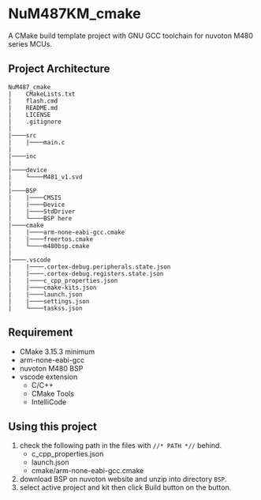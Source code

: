 # NuM487KM_cmake
A  CMake build template project with GNU GCC toolchain for nuvoton M480 series MCUs.
## Project Architecture
```
NuM487_cmake
|    CMakeLists.txt
|    flash.cmd
|    README.md
|    LICENSE
|    .gitignore
|
|────src
|    |────main.c
|
|────inc   
|
|────device
|    └────M481_v1.svd
|
|────BSP
|    |────CMSIS
|    |────Device
|    |────StdDriver
|    └────BSP here
|────cmake
|    |────arm-none-eabi-gcc.cmake
|    |────freertos.cmake
|    └────m480bsp.cmake
|
|────.vscode
|    |────.cortex-debug.peripherals.state.json
|    |────.cortex-debug.registers.state.json
|    |────c_cpp_properties.json
|    |────cmake-kits.json
|    |────launch.json
|    |────settings.json
|    └────taskss.json
```
## Requirement
* CMake 3.15.3 minimum
* arm-none-eabi-gcc
* nuvoton M480 BSP
* vscode extension
  * C/C++
  * CMake Tools
  * IntelliCode
## Using this project
1. check the following path in the files with `//* PATH *//` behind.
   * c_cpp_properties.json
   * launch.json
   * cmake/arm-none-eabi-gcc.cmake
2. download BSP on nuvoton website and unzip into directory `BSP`.
3. select active project and kit then click Build button on the button.
